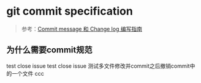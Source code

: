 # git commit specification

> 参考：[Commit message 和 Change log 编写指南](http://www.ruanyifeng.com/blog/2016/01/commit_message_change_log.html)

## 为什么需要commit规范

test close issue
test close issue
测试多文件修改并commit之后撤销commit中的一个文件
ccc